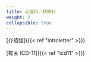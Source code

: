 ```yaml
---
title: 心理科／精神科
weight: 2
collapsible: true
---
```


[介绍信]({{< ref "introletter" >}})

[有关 ICD-11]({{< ref "icd11" >}})
